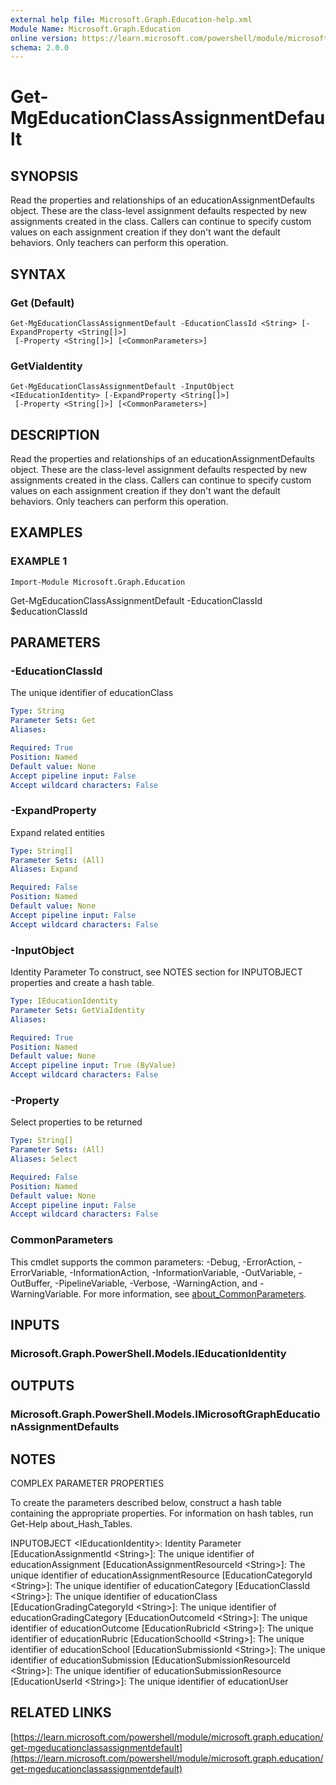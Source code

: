 ```yaml
---
external help file: Microsoft.Graph.Education-help.xml
Module Name: Microsoft.Graph.Education
online version: https://learn.microsoft.com/powershell/module/microsoft.graph.education/get-mgeducationclassassignmentdefault
schema: 2.0.0
---
```


# Get-MgEducationClassAssignmentDefault

## SYNOPSIS
Read the properties and relationships of an educationAssignmentDefaults object.
These are the class-level assignment defaults respected by new assignments created in the class.
Callers can continue to specify custom values on each assignment creation if they don't want the default behaviors.
Only teachers can perform this operation.

## SYNTAX

### Get (Default)
```
Get-MgEducationClassAssignmentDefault -EducationClassId <String> [-ExpandProperty <String[]>]
 [-Property <String[]>] [<CommonParameters>]
```

### GetViaIdentity
```
Get-MgEducationClassAssignmentDefault -InputObject <IEducationIdentity> [-ExpandProperty <String[]>]
 [-Property <String[]>] [<CommonParameters>]
```

## DESCRIPTION
Read the properties and relationships of an educationAssignmentDefaults object.
These are the class-level assignment defaults respected by new assignments created in the class.
Callers can continue to specify custom values on each assignment creation if they don't want the default behaviors.
Only teachers can perform this operation.

## EXAMPLES

### EXAMPLE 1
```
Import-Module Microsoft.Graph.Education
```

Get-MgEducationClassAssignmentDefault -EducationClassId $educationClassId

## PARAMETERS

### -EducationClassId
The unique identifier of educationClass

```yaml
Type: String
Parameter Sets: Get
Aliases:

Required: True
Position: Named
Default value: None
Accept pipeline input: False
Accept wildcard characters: False
```

### -ExpandProperty
Expand related entities

```yaml
Type: String[]
Parameter Sets: (All)
Aliases: Expand

Required: False
Position: Named
Default value: None
Accept pipeline input: False
Accept wildcard characters: False
```

### -InputObject
Identity Parameter
To construct, see NOTES section for INPUTOBJECT properties and create a hash table.

```yaml
Type: IEducationIdentity
Parameter Sets: GetViaIdentity
Aliases:

Required: True
Position: Named
Default value: None
Accept pipeline input: True (ByValue)
Accept wildcard characters: False
```

### -Property
Select properties to be returned

```yaml
Type: String[]
Parameter Sets: (All)
Aliases: Select

Required: False
Position: Named
Default value: None
Accept pipeline input: False
Accept wildcard characters: False
```

### CommonParameters
This cmdlet supports the common parameters: -Debug, -ErrorAction, -ErrorVariable, -InformationAction, -InformationVariable, -OutVariable, -OutBuffer, -PipelineVariable, -Verbose, -WarningAction, and -WarningVariable. For more information, see [about_CommonParameters](http://go.microsoft.com/fwlink/?LinkID=113216).

## INPUTS

### Microsoft.Graph.PowerShell.Models.IEducationIdentity
## OUTPUTS

### Microsoft.Graph.PowerShell.Models.IMicrosoftGraphEducationAssignmentDefaults
## NOTES
COMPLEX PARAMETER PROPERTIES

To create the parameters described below, construct a hash table containing the appropriate properties.
For information on hash tables, run Get-Help about_Hash_Tables.

INPUTOBJECT \<IEducationIdentity\>: Identity Parameter
  \[EducationAssignmentId \<String\>\]: The unique identifier of educationAssignment
  \[EducationAssignmentResourceId \<String\>\]: The unique identifier of educationAssignmentResource
  \[EducationCategoryId \<String\>\]: The unique identifier of educationCategory
  \[EducationClassId \<String\>\]: The unique identifier of educationClass
  \[EducationGradingCategoryId \<String\>\]: The unique identifier of educationGradingCategory
  \[EducationOutcomeId \<String\>\]: The unique identifier of educationOutcome
  \[EducationRubricId \<String\>\]: The unique identifier of educationRubric
  \[EducationSchoolId \<String\>\]: The unique identifier of educationSchool
  \[EducationSubmissionId \<String\>\]: The unique identifier of educationSubmission
  \[EducationSubmissionResourceId \<String\>\]: The unique identifier of educationSubmissionResource
  \[EducationUserId \<String\>\]: The unique identifier of educationUser

## RELATED LINKS

[https://learn.microsoft.com/powershell/module/microsoft.graph.education/get-mgeducationclassassignmentdefault](https://learn.microsoft.com/powershell/module/microsoft.graph.education/get-mgeducationclassassignmentdefault)



